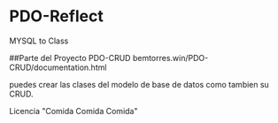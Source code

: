 # PDO-Reflect
MYSQL to Class

##Parte del Proyecto PDO-CRUD bemtorres.win/PDO-CRUD/documentation.html

puedes crear las clases del modelo de base de datos como tambien su CRUD.

Licencia "Comida Comida Comida"
